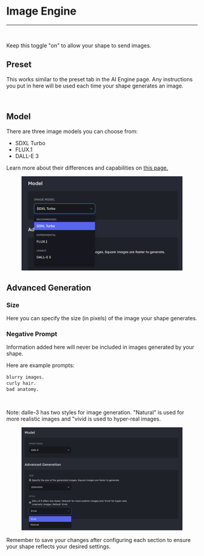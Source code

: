 # Image Engine

***

<figure><img src="../../../.gitbook/assets/Screenshot 2024-05-30 at 12.33.09 PM.png" alt=""><figcaption></figcaption></figure>

Keep this toggle "on" to allow your shape to send images.

## Preset

This works similar to the preset tab in the AI Engine page. Any instructions you put in here will be used each time your shape generates an image.&#x20;

<figure><img src="../../../.gitbook/assets/Screenshot 2024-05-30 at 12.35.33 PM.png" alt=""><figcaption></figcaption></figure>

## Model

There are three image models you can choose from:&#x20;

* SDXL Turbo
* FLUX.1
* DALL-E 3

Learn more about their differences and capabilities on [this page.](image-models.md)

<figure><img src="../../../.gitbook/assets/clipboard_image (4).png" alt=""><figcaption></figcaption></figure>

## Advanced Generation

### Size&#x20;

Here you can specify the size (in pixels) of the image your shape generates.&#x20;

### Negative Prompt

Information added here will never be included in images generated by your shape.&#x20;

Here are example prompts:&#x20;

```
blurry images.
curly hair.
bad anatomy.
```

<figure><img src="../../../.gitbook/assets/Screenshot 2024-05-30 at 12.44.24 PM.png" alt=""><figcaption></figcaption></figure>

Note: dalle-3 has two styles for image generation. "Natural" is used for more realistic images and "vivid is used to hyper-real images.

<figure><img src="../../../.gitbook/assets/image (75).png" alt=""><figcaption></figcaption></figure>

Remember to save your changes after configuring each section to ensure your shape reflects your desired settings.&#x20;

